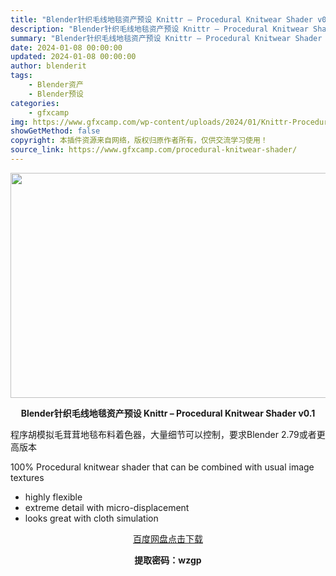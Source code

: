 ```yaml
---
title: "Blender针织毛线地毯资产预设 Knittr – Procedural Knitwear Shader v0.1"
description: "Blender针织毛线地毯资产预设 Knittr – Procedural Knitwear Shader v0.1 程序胡模拟毛茸茸地毯布料着色器，大量细节可以控制，要求Blender ..."
summary: "Blender针织毛线地毯资产预设 Knittr – Procedural Knitwear Shader v0.1 程序胡模拟毛茸茸地毯布料着色器，大量细节可以控制，要求Blender ..."
date: 2024-01-08 00:00:00
updated: 2024-01-08 00:00:00
author: blenderit
tags: 
    - Blender资产
    - Blender预设
categories:
    - gfxcamp
img: https://www.gfxcamp.com/wp-content/uploads/2024/01/Knittr-Procedural-Knitwear-Shader-v0.1.jpg
showGetMethod: false
copyright: 本插件资源来自网络，版权归原作者所有，仅供交流学习使用！
source_link: https://www.gfxcamp.com/procedural-knitwear-shader/
---
```

<div><p><img decoding="async" class="aligncenter size-full wp-image-117678" src="https://www.gfxcamp.com/wp-content/uploads/2024/01/Knittr-Procedural-Knitwear-Shader-v0.1.jpg" data-src="https://www.gfxcamp.com/wp-content/uploads/2024/01/Knittr-Procedural-Knitwear-Shader-v0.1.jpg" alt="" width="640" height="360" data-srcset="https://www.gfxcamp.com/wp-content/uploads/2024/01/Knittr-Procedural-Knitwear-Shader-v0.1.jpg 640w, https://www.gfxcamp.com/wp-content/uploads/2024/01/Knittr-Procedural-Knitwear-Shader-v0.1-150x84.jpg 150w" data-sizes="(max-width: 640px) 100vw, 640px"></p><p style="text-align: center;"><strong>Blender针织毛线地毯资产预设 Knittr – Procedural Knitwear Shader v0.1</strong></p><p>程序胡模拟毛茸茸地毯布料着色器，大量细节可以控制，要求Blender 2.79或者更高版本</p><p>100% Procedural knitwear shader that can be combined with usual image textures</p><ul>
<li>highly flexible</li>
<li>extreme detail with micro-displacement</li>
<li>looks great with cloth simulation</li>
</ul><p style="text-align: center;"><a class="maxbutton-3 maxbutton maxbutton-baidu" target="_blank" rel="noopener" href="https://pan.baidu.com/s/1KzZ91Z9x3n1CvS4mB2CjVA?pwd=wzgp"><span class="mb-text">百度网盘点击下载</span></a></p><p style="text-align: center;"><strong>提取密码：wzgp</strong></p></div>
